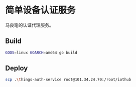 # 简单设备认证服务

马良笔的认证代理服务。

## Build

```sh
GOOS=linux GOARCH=amd64 go build
```

## Deploy

```sh
scp .\things-auth-service root@101.34.24.70:/root/iothub
```
